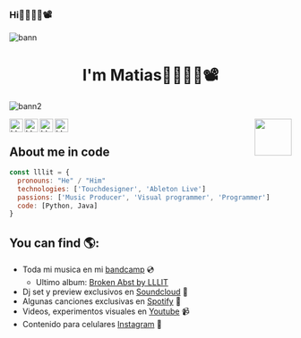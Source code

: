 ### Hi👋👨‍💻🎨📽️


![bann](https://github.com/lllit/lllit/assets/106929604/110db89f-0a82-42f7-903b-a5028c4c5a52)

<h1 align="center">I'm Matias👋👨‍💻🎨📽️</h1>

![bann2](https://github.com/lllit/lllit/assets/106929604/ce43f919-ad42-4a61-8626-14dd741b7f80)

<a href="https://www.instagram.com/lllit_3/">
  <img align="left" alt="LLLIT Instagram" width="24px" src="https://cdn.jsdelivr.net/npm/simple-icons@v3/icons/instagram.svg" />
</a>
<a href="https://www.youtube.com/@lllit">
  <img align="left" alt="LLLIT Youtube" width="24px" src="https://cdn.jsdelivr.net/npm/simple-icons@v3/icons/youtube.svg" />
</a>
<a href="https://www.youtube.com/@lllit">
  <img align="left" alt="LLLIT Bandcamp" width="24px" src="https://cdn.jsdelivr.net/npm/simple-icons@v3/icons/bandcamp.svg" />
</a>
<a href="https://open.spotify.com/intl-es/artist/0oL7mgftYGFe5wWq0b9G4g?si=T4kfrAJfSOKdfSvczIIcbQ">
  <img align="left" alt="LLLIT Spotify" width="24px" src="https://cdn.jsdelivr.net/npm/simple-icons@v3/icons/spotify.svg" />
</a>

<img align='right' src='https://i.giphy.com/xThuWaMQyZlsnkMRnW.webp' width='66'>
<br>




## About me in code

```js
const lllit = {
  pronouns: "He" / "Him"
  technologies: ['Touchdesigner', 'Ableton Live']
  passions: ['Music Producer', 'Visual programmer', 'Programmer']
  code: [Python, Java]
}
```


## You can find 🌎:
- Toda mi musica en mi [bandcamp](https://lllit3.bandcamp.com/) 💿
  - Ultimo album: [Broken Abst by LLLIT](https://lllit3.bandcamp.com/album/broken-abst)
- Dj set y preview exclusivos en [Soundcloud](https://soundcloud.com/lllit_3) 🎵
- Algunas canciones exclusivas en [Spotify](https://open.spotify.com/intl-es/artist/0oL7mgftYGFe5wWq0b9G4g?si=T4kfrAJfSOKdfSvczIIcbQ) 🎵
- Videos, experimentos visuales en [Youtube](https://www.youtube.com/@lllit) 📹
- Contenido para celulares [Instagram](https://www.instagram.com/lllit_3/) 📱

<!--
**lllit/lllit** is a ✨ _special_ ✨ repository because its `README.md` (this file) appears on your GitHub profile.

